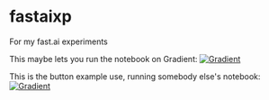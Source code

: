 # fastaixp
For my fast.ai experiments

This maybe lets you run the notebook on Gradient:
[![Gradient](https://assets.paperspace.io/img/gradient-badge.svg)](https://console.paperspace.com/github/kaicarver/fastaixp/blob/master/01%20Kai's%20first%20fast.ai%20experiment.ipynb?runtime=tf1.5)

This is the button example use, running somebody else's notebook:
[![Gradient](https://assets.paperspace.io/img/gradient-badge.svg)](https://console.paperspace.com/github/huggingface/nlp/blob/master/notebooks/Overview.ipynb?runtime=tf1.5)

